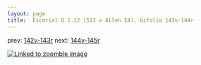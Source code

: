 ```yaml
---
layout: page
title:  Escorial Ω 1.12 (513 = Allen E4), bifolio 143v-144r
---
```


prev: [142v-143r](../142v-143r/) next: [144v-145r](../144v-145r/)



[![Linked to zoomble image](http://www.homermultitext.org/iipsrv?IIIF=/project/homer/pyramidal/deepzoom/hmt/e3bifolio/v1/E3_143v_144r.tif/full/2000,/0/default.jpg)](http://www.homermultitext.org/ict2/?urn=urn:cite2:hmt:e3bifolio.v1:E3_143v_144r)

